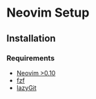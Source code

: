 # Neovim Setup

## Installation

### Requirements

- [Neovim >0.10](https://neovim.io/)
- [fzf](https://github.com/junegunn/fzf)
- [lazyGit](https://github.com/jesseduffield/lazygit)
